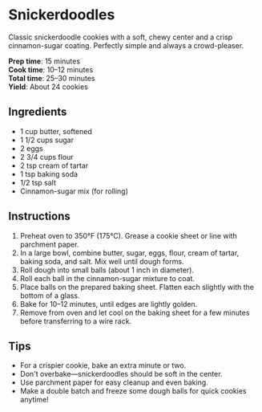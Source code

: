 # Snickerdoodles

Classic snickerdoodle cookies with a soft, chewy center and a crisp cinnamon-sugar coating. Perfectly simple and always a crowd-pleaser.

**Prep time**: 15 minutes  
**Cook time**: 10–12 minutes  
**Total time**: 25–30 minutes  
**Yield**: About 24 cookies

## Ingredients

- 1 cup butter, softened  
- 1 1/2 cups sugar  
- 2 eggs  
- 2 3/4 cups flour  
- 2 tsp cream of tartar  
- 1 tsp baking soda  
- 1/2 tsp salt  
- Cinnamon-sugar mix (for rolling)

## Instructions

1. Preheat oven to 350°F (175°C). Grease a cookie sheet or line with parchment paper.
2. In a large bowl, combine butter, sugar, eggs, flour, cream of tartar, baking soda, and salt. Mix well until dough forms.
3. Roll dough into small balls (about 1 inch in diameter).
4. Roll each ball in the cinnamon-sugar mixture to coat.
5. Place balls on the prepared baking sheet. Flatten each slightly with the bottom of a glass.
6. Bake for 10–12 minutes, until edges are lightly golden.
7. Remove from oven and let cool on the baking sheet for a few minutes before transferring to a wire rack.

## Tips
- For a crispier cookie, bake an extra minute or two.
- Don't overbake—snickerdoodles should be soft in the center.
- Use parchment paper for easy cleanup and even baking.
- Make a double batch and freeze some dough balls for quick cookies anytime!
